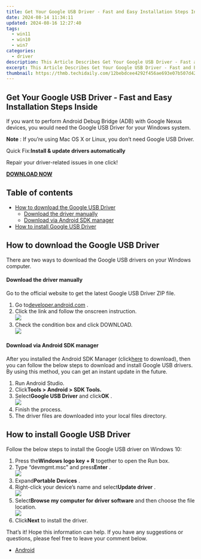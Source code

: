 ```yaml
---
title: Get Your Google USB Driver - Fast and Easy Installation Steps Inside
date: 2024-08-14 11:34:11
updated: 2024-08-16 12:27:40
tags:
  - win11
  - win10
  - win7
categories:
  - driver
description: This Article Describes Get Your Google USB Driver - Fast and Easy Installation Steps Inside
excerpt: This Article Describes Get Your Google USB Driver - Fast and Easy Installation Steps Inside
thumbnail: https://thmb.techidaily.com/12bebdcee4292f456ae693e07b507d42d27bcfe897e62f47668299d0542c70dd.jpg
---
```


## Get Your Google USB Driver - Fast and Easy Installation Steps Inside

If you want to perform Android Debug Bridge (ADB) with Google Nexus devices, you would need the Google USB Driver for your Windows system.

**Note** : If you’re using Mac OS X or Linux, you don’t need Google USB Driver.

 Quick Fix:**Install & update drivers automatically**

 Repair your driver-related issues in one click!

[**DOWNLOAD NOW**](https://tools.techidaily.com/drivereasy/download/)

## Table of contents

* [How to download the Google USB Driver](https://tools.techidaily.com/drivereasy/download/)  
  * [Download the driver manually](https://tools.techidaily.com/drivereasy/download/)  
  * [Download via Android SDK manager](https://tools.techidaily.com/drivereasy/download/)
* [How to install Google USB Driver](https://tools.techidaily.com/drivereasy/download/)

## How to download the Google USB Driver

 There are two ways to download the Google USB drivers on your Windows computer.

#### Download the driver manually

Go to the official website to get the latest Google USB Driver ZIP file.

1. Go to[developer.android.com](https://developer.android.com/studio/run/win-usb) .
2. Click the link and follow the onscreen instruction.  
![](https://images.drivereasy.com/wp-content/uploads/2019/08/g.jpg)
3. Check the condition box and click DOWNLOAD.  
![](https://images.drivereasy.com/wp-content/uploads/2019/08/gg.jpg)

#### Download via Android SDK manager

 After you installed the Android SDK Manager (click[here](https://developer.android.com/studio/preview/) to download), then you can follow the below steps to download and install Google USB drivers. By using this method, you can get an instant update in the future.

1. Run Android Studio.
2. Click**Tools > Android > SDK Tools.**
3. Select**Google USB Driver** and click**OK** .  
![](https://images.drivereasy.com/wp-content/uploads/2019/08/sdk-manager-windows-usb_2x.png)
4. Finish the process.
5. The driver files are downloaded into your local files directory.

## How to install Google USB Driver

Follow the below steps to install the Google USB driver on Windows 10:

1. Press the**Windows logo key + R** together to open the Run box.
2. Type “devmgmt.msc” and press**Enter** .  
![](https://images.drivereasy.com/wp-content/uploads/2019/07/device-manager-2.jpg)
3. Expand**Portable Devices** .
4. Right-click your device’s name and select**Update driver** .  
![](https://images.drivereasy.com/wp-content/uploads/2019/08/usb1.jpg)
5. Select**Browse my computer for driver software** and then choose the file location.  
![](https://images.drivereasy.com/wp-content/uploads/2019/08/usb.jpg)
6. Click**Next** to install the driver.

 That’s it! Hope this information can help. If you have any suggestions or questions, please feel free to leave your comment below.

* [Android](https://tools.techidaily.com/drivereasy/download/)

<ins class="adsbygoogle"
     style="display:block"
     data-ad-format="autorelaxed"
     data-ad-client="ca-pub-7571918770474297"
     data-ad-slot="1223367746"></ins>



<ins class="adsbygoogle"
     style="display:block"
     data-ad-client="ca-pub-7571918770474297"
     data-ad-slot="8358498916"
     data-ad-format="auto"
     data-full-width-responsive="true"></ins>
